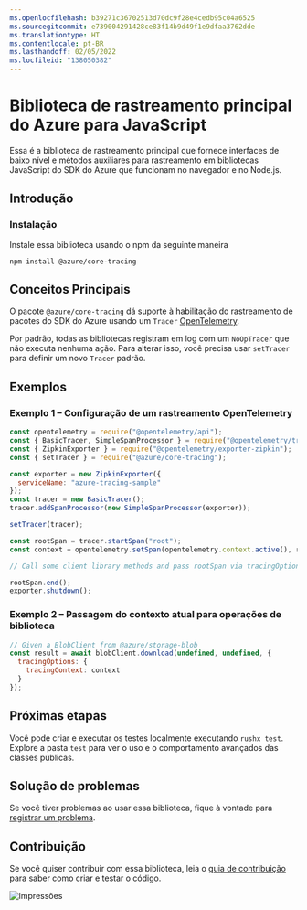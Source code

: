 ```yaml
---
ms.openlocfilehash: b39271c36702513d70dc9f28e4cedb95c04a6525
ms.sourcegitcommit: e739004291428ce83f14b9d49f1e9dfaa3762dde
ms.translationtype: HT
ms.contentlocale: pt-BR
ms.lasthandoff: 02/05/2022
ms.locfileid: "138050382"
---
```

# <a name="azure-core-tracing-library-for-javascript"></a>Biblioteca de rastreamento principal do Azure para JavaScript

Essa é a biblioteca de rastreamento principal que fornece interfaces de baixo nível e métodos auxiliares para rastreamento em bibliotecas JavaScript do SDK do Azure que funcionam no navegador e no Node.js.

## <a name="getting-started"></a>Introdução

### <a name="installation"></a>Instalação

Instale essa biblioteca usando o npm da seguinte maneira

```
npm install @azure/core-tracing
```

## <a name="key-concepts"></a>Conceitos Principais

O pacote `@azure/core-tracing` dá suporte à habilitação do rastreamento de pacotes do SDK do Azure usando um `Tracer` [OpenTelemetry](https://opentelemetry.io/).

Por padrão, todas as bibliotecas registram em log com um `NoOpTracer` que não executa nenhuma ação.
Para alterar isso, você precisa usar `setTracer` para definir um novo `Tracer` padrão.

## <a name="examples"></a>Exemplos

### <a name="example-1---setting-an-opentelemetry-tracer"></a>Exemplo 1 – Configuração de um rastreamento OpenTelemetry

```js
const opentelemetry = require("@opentelemetry/api");
const { BasicTracer, SimpleSpanProcessor } = require("@opentelemetry/tracing");
const { ZipkinExporter } = require("@opentelemetry/exporter-zipkin");
const { setTracer } = require("@azure/core-tracing");

const exporter = new ZipkinExporter({
  serviceName: "azure-tracing-sample"
});
const tracer = new BasicTracer();
tracer.addSpanProcessor(new SimpleSpanProcessor(exporter));

setTracer(tracer);

const rootSpan = tracer.startSpan("root");
const context = opentelemetry.setSpan(opentelemetry.context.active(), rootSpan);

// Call some client library methods and pass rootSpan via tracingOptions.

rootSpan.end();
exporter.shutdown();
```

### <a name="example-2---passing-current-context-to-library-operations"></a>Exemplo 2 – Passagem do contexto atual para operações de biblioteca

```js
// Given a BlobClient from @azure/storage-blob
const result = await blobClient.download(undefined, undefined, {
  tracingOptions: {
    tracingContext: context
  }
});
```

## <a name="next-steps"></a>Próximas etapas

Você pode criar e executar os testes localmente executando `rushx test`. Explore a pasta `test` para ver o uso e o comportamento avançados das classes públicas.

## <a name="troubleshooting"></a>Solução de problemas

Se você tiver problemas ao usar essa biblioteca, fique à vontade para [registrar um problema](https://github.com/Azure/azure-sdk-for-js/issues/new).

## <a name="contributing"></a>Contribuição

Se você quiser contribuir com essa biblioteca, leia o [guia de contribuição](https://github.com/Azure/azure-sdk-for-js/blob/main/CONTRIBUTING.md) para saber como criar e testar o código.

![Impressões](https://azure-sdk-impressions.azurewebsites.net/api/impressions/azure-sdk-for-js%2Fsdk%2Fcore%2Fcore-tracing%2FREADME.png)
